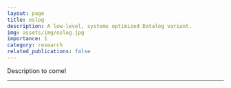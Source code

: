 ```yaml
---
layout: page
title: oslog
description: A low-level, systems optimized Datalog variant.
img: assets/img/oslog.jpg
importance: 1
category: research
related_publications: false
---
```


Description to come!

---
